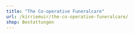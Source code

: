 ```yaml
---
title: "The Co-operative Funeralcare"
url: /kirriemuir/the-co-operative-funeralcare/
shop: Bestattungen
---
```

